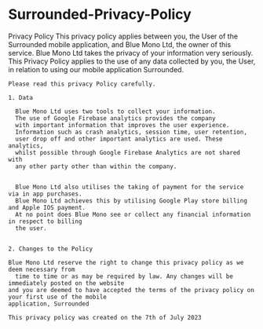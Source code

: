 # Surrounded-Privacy-Policy

  Privacy Policy
    This privacy policy applies between you, the User of the Surrounded
      mobile application, and Blue Mono Ltd, the owner of this service.
      Blue Mono Ltd takes the privacy of your information very seriously.
      This Privacy Policy applies to the use of any data collected by you,
      the User, in relation to using our mobile application Surrounded.


    Please read this privacy Policy carefully.

    1. Data

      Blue Mono Ltd uses two tools to collect your information.
      The use of Google Firebase analytics provides the company
      with important information that improves the user experience.
      Information such as crash analytics, session time, user retention,
      user drop off and other important analytics are used. These analytics,
      whilst possible through Google Firebase Analytics are not shared with
      any other party other than within the company.
    

      Blue Mono Ltd also utilises the taking of payment for the service via in app purchases.
      Blue Mono Ltd achieves this by utilising Google Play store billing and Apple IOS payment.
      At no point does Blue Mono see or collect any financial information in respect to billing
      the user.
    

    2. Changes to the Policy

    Blue Mono Ltd reserve the right to change this privacy policy as we deem necessary from
      time to time or as may be required by law. Any changes will be immediately posted on the website
    and you are deemed to have accepted the terms of the privacy policy on your first use of the mobile
    application, Surrounded

    This privacy policy was created on the 7th of July 2023
